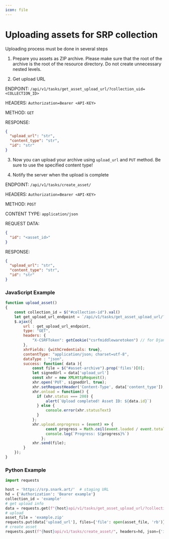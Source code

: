 ```yaml
---
icon: file
---
```


# Uploading assets for SRP collection

Uploading process must be done in several steps

1. Prepare you assets as ZIP archive. Please make sure that the root of the archive is the root of the resource directory.
Do not create unnecessary nested levels.

2. Get upload URL 

ENDPOINT: `/api/v1/tasks/get_asset_upload_url/?collection_uid=<COLLECTION_ID>`

HEADERS: `Authorization=Bearer <API-KEY>`

METHOD: `GET`

RESPONSE:
```json
{
  "upload_url": "str",
  "content_type": "str",
  "id": "str"
}
```

3. Now you can upload your archive using `upload_url` and `PUT` method.
Be sure to use the specified content type!

4. Notify the server when the upload is complete

ENDPOINT: `/api/v1/tasks/create_asset/`

HEADERS: `Authorization=Bearer <API-KEY>`

METHOD: `POST`

CONTENT TYPE: `application/json`

REQUEST DATA:
```json
{
  "id": "<asset_id>" 
}

```

RESPONSE:
```json
{
  "upload_url": "str",
  "content_type": "str",
  "id": "str"
}
```

### JavaScript Example

```js
function upload_asset()
{
    const collection_id = $("#collection-id").val()
    let get_upload_url_endpoint = `/api/v1/tasks/get_asset_upload_url/?collection_uid=${collection_id}`
    $.ajax({
        url : get_upload_url_endpoint,
        type: "GET",
        headers: {
            "X-CSRFToken": getCookie("csrfmiddlewaretoken") // for Django view
        },
        xhrFields: {withCredentials: true},
        contentType: "application/json; charset=utf-8",
        dataType : "json",
        success: function( data ){
            const file = $("#asset-archive").prop('files')[0];
            let signedUrl = data['upload_url']
            const xhr = new XMLHttpRequest();
            xhr.open('PUT', signedUrl, true);
            xhr.setRequestHeader('Content-Type', data['content_type']);
            xhr.onload = function() {
              if (xhr.status === 200) {
                  alert(`Upload completed! Asset ID: ${data.id}`)
              } else {
                  console.error(xhr.statusText)
              }
            };
            xhr.upload.onprogress = (event) => {
                  const progress = Math.ceil(event.loaded / event.total)*100;
                  console.log(`Progress: ${progress}%`)
                };
            xhr.send(file);
        }
    });
}
```
### Python Example
```python
import requests

host = 'https://srp.snark.art/'  # staging URL
hd = {'Authorization': 'Bearer example'}
collection_id = 'example'
# get upload info
data = requests.get(f"{host}api/v1/tasks/get_asset_upload_url/?collection_uid={collection_id}", headers=hd).json()
# upload 
asset_file = 'example.zip'
requests.put(data['upload_url'], files={'file': open(asset_file, 'rb')}, headers={'content-type': data['content_type']})
# create asset
requests.post(f"{host}api/v1/tasks/create_asset/", headers=hd, json={'id': data['id']})
```
